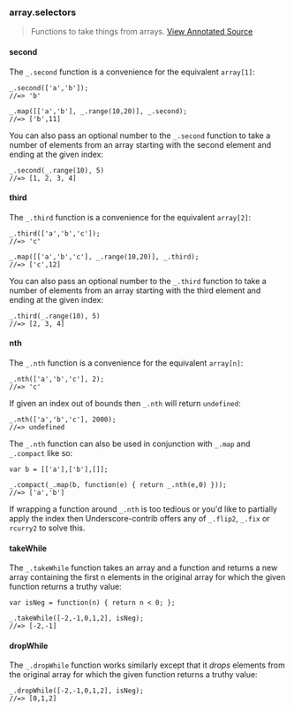 ### array.selectors

> Functions to take things from arrays. <a href="docs/underscore.array.selectors.js.html" class="btn btn-primary btn-xs">View Annotated Source</a>

#### second

The `_.second` function is a convenience for the equivalent `array[1]`:

    _.second(['a','b']);
    //=> 'b'
    
    _.map([['a','b'], _.range(10,20)], _.second);
    //=> ['b',11]

You can also pass an optional number to the `_.second` function to take a number of elements from an array starting with the second element and ending at the given index:

    _.second(_.range(10), 5)
	//=> [1, 2, 3, 4]

#### third

The `_.third` function is a convenience for the equivalent `array[2]`:

    _.third(['a','b','c']);
    //=> 'c'
    
    _.map([['a','b','c'], _.range(10,20)], _.third);
    //=> ['c',12]

You can also pass an optional number to the `_.third` function to take a number of elements from an array starting with the third element and ending at the given index:

    _.third(_.range(10), 5)
	//=> [2, 3, 4]

#### nth

The `_.nth` function is a convenience for the equivalent `array[n]`:

    _.nth(['a','b','c'], 2);
    //=> 'c'

If given an index out of bounds then `_.nth` will return `undefined`:

    _.nth(['a','b','c'], 2000);
    //=> undefined

The `_.nth` function can also be used in conjunction with `_.map` and `_.compact` like so:

    var b = [['a'],['b'],[]];

    _.compact(_.map(b, function(e) { return _.nth(e,0) }));
    //=> ['a','b']

If wrapping a function around `_.nth` is too tedious or you'd like to partially apply the index then Underscore-contrib offers any of `_.flip2`, `_.fix` or `rcurry2` to solve this.

#### takeWhile

The `_.takeWhile` function takes an array and a function and returns a new array containing the first n elements in the original array for which the given function returns a truthy value:

    var isNeg = function(n) { return n < 0; };
	
	_.takeWhile([-2,-1,0,1,2], isNeg);
	//=> [-2,-1]

#### dropWhile

The `_.dropWhile` function works similarly except that it *drops* elements from the original array for which the given function returns a truthy value:

    _.dropWhile([-2,-1,0,1,2], isNeg);
	//=> [0,1,2]